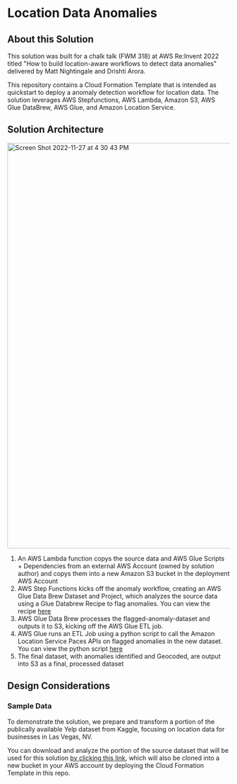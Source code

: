 # Location Data Anomalies

## About this Solution
This solution was built for a chalk talk (FWM 318) at AWS Re:Invent 2022 titled "How to build location-aware workflows to detect data anomalies" delivered by Matt Nightingale and Drishti Arora.

This repository contains a Cloud Formation Template that is intended as quickstart to deploy a anomaly detection workflow for location data. The solution leverages AWS Stepfunctions, AWS Lambda, Amazon S3, AWS Glue DataBrew, AWS Glue, and Amazon Location Service. 


## Solution Architecture
<img width="917" alt="Screen Shot 2022-11-27 at 4 30 43 PM" src="https://user-images.githubusercontent.com/73195085/204168522-595f0ba8-e023-4b87-8925-58e30e677c2e.png">

 
1. An AWS Lambda function copys the source data and AWS Glue Scripts + Dependencies from an external AWS Account (owned by solution author) and copys them into a new Amazon S3 bucket in the deployment AWS Account
2. AWS Step Functions kicks off the anomaly workflow, creating an AWS Glue Data Brew Dataset and Project, which analyzes the source data using a Glue Databrew Recipe to flag anomalies. You can view the recipe [here](https://github.com/aws-samples/location-data-anomalies/blob/main/glue-databrew-recipe.yaml)
3. AWS Glue Data Brew processes the flagged-anomaly-dataset and outputs it to S3, kicking off the AWS Glue ETL job.
4. AWS Glue runs an ETL Job using a python script to call the Amazon Location Service Paces APIs on flagged anomalies in the new dataset. You can view the python script [here](https://github.com/aws-samples/location-data-anomalies/blob/main/glue-etl-script.py)
5. The final dataset, with anomalies identified and Geocoded, are output into S3 as a final, processed dataset

## Design Considerations
### Sample Data

To demonstrate the solution, we prepare and transform a portion of the publically available Yelp dataset from Kaggle, focusing on location data for businesses in Las Vegas, NV.

You can download and analyze the portion of the source dataset that will be used for this solution [by clicking this link](https://location-anomaly-resources.s3.amazonaws.com/artifacts/source/las_vegas_yelp_business.csv), which will also be cloned into a new bucket in your AWS account by deploying the Cloud Formation Template in this repo.


